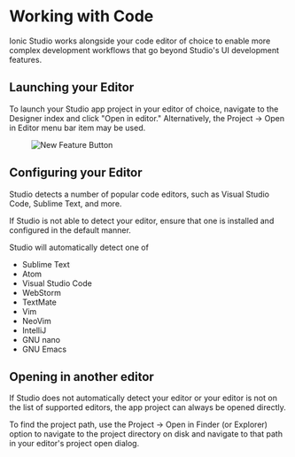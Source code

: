 ---
---

# Working with Code

Ionic Studio works alongside your code editor of choice to enable more complex development workflows that go beyond Studio's UI development features.

## Launching your Editor

To launch your Studio app project in your editor of choice, navigate to the Designer index and click "Open in editor." Alternatively, the Project -> Open in Editor menu bar item may be used.

<figure>
  <img alt="New Feature Button" src="/docs/assets/img/studio/2/ss-designer-index.png" />
</figure>

## Configuring your Editor

Studio detects a number of popular code editors, such as Visual Studio Code, Sublime Text, and more.

If Studio is not able to detect your editor, ensure that one is installed and configured in the default manner.

Studio will automatically detect one of

* Sublime Text
* Atom
* Visual Studio Code
* WebStorm
* TextMate
* Vim
* NeoVim
* IntelliJ
* GNU nano
* GNU Emacs

## Opening in another editor

If Studio does not automatically detect your editor or your editor is not on the list of supported editors, the app project can always be opened directly.

To find the project path, use the Project -> Open in Finder (or Explorer) option to navigate to the project directory on disk and navigate to that path in your editor's project open dialog.